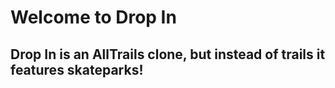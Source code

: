 # Welcome to Drop In

## Drop In is an AllTrails clone, but instead of trails it features skateparks!
